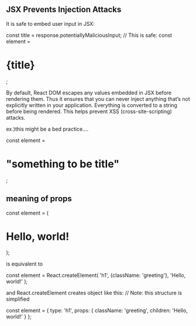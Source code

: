 ## JSX Prevents Injection Attacks

It is safe to embed user input in JSX:

const title = response.potentiallyMaliciousInput;
// This is safe:
const element = <h1>{title}</h1>;

By default, React DOM escapes any values embedded in JSX before rendering them.
Thus it ensures that you can never inject anything that’s not explicitly written in your application. Everything is converted to a string before being rendered.
This helps prevent XSS (cross-site-scripting) attacks.

ex.)this might be a bed practice....

const element = <h1>"something to be title"</h1>;

## meaning of props
const element = (
  <h1 className="greeting">
    Hello, world!
  </h1>
);

is equivalent to

const element = React.createElement(
  'h1',
  {className: 'greeting'},
  'Hello, world!'
);

and React.createElement creates object like this: // Note: this structure is simplified

const element = {
  type: 'h1',
  props: {
    className: 'greeting',
    children: 'Hello, world!'
  }
};

##
